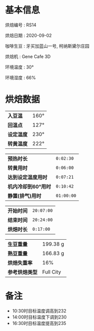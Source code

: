# 基本信息

烘焙编号
: RS14

烘焙日期
: 2020-09-02

咖啡生豆
: 牙买加蓝山一号, 柯纳斯黛尔庄园

烘焙机
: Gene Cafe 3D

环境温度
: 30°

环境湿度
: 66%

# 烘焙数据

|             |      |
|-------------|------|
| __入豆温__   | 160° |
| __回温点__   | 127° |
| __设定温度__ | 230° |
| __转黄温度__ | 222° |


|                      |          |
|----------------------|----------|
| __预热时长__          | `0:02:30` |
| __转黄用时__          | `0:06:00` |
| __达到设定温度用时__   | `0:07:21` |
| __机内冷却到60°用时__  | `0:10:42` |
| __静置(排气)用时__    | `01:00:00` |


|             |            |
|-------------|------------|
| __开始时间__ | `20:07:00` |
| __结束时间__ | `20:24:00` |
| __烘焙时长__ | `0:17:00`  |


|                |           |
|----------------|-----------|
| __生豆重量__    | 199.38 g  |
| __熟豆重量__    | 166.83 g  |
| __烘焙失重率__   | 16%       |
| __参考烘焙类型__ | Full City |

# 备注

- 10:30时目标温度调高到232
- 14:00时目标温度下调到230
- 16:30时目标温度提高到235
